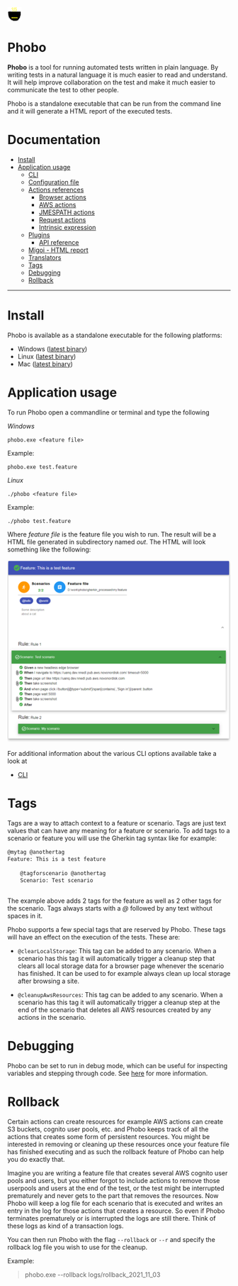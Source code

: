 ![Phobo](docs/phobo.png)
# Phobo

**Phobo** is a tool for running automated tests written in plain language. By writing tests in a natural language it is much easier to read and understand.
It will help improve collaboration on the test and make it much easier to communicate the test to other people.

Phobo is a standalone executable that can be run from the command line and it will generate a HTML report of the executed tests.

# Documentation

- [Install](#install)
- [Application usage](#application-usage)
    - [CLI](docs/cli.md)
    - [Configuration file](docs/config.md)
    - [Actions references](docs/actions.md)
        - [Browser actions](docs/browser_actions.md)
        - [AWS actions](docs/actions.md#aws-actions)
        - [JMESPATH actions](docs/jmespath_actions.md)
        - [Request actions](docs/request_actions.md)
        - [Intrinsic expression](docs/intrinsic_expression.md)
    - [Plugins](docs/plugins.md)
        - [API reference](docs/plugin_api.md)
    - [Migoi - HTML report](docs/migoi.md)
    - [Translators](docs/translators.md)
    - [Tags](#tags)
    - [Debugging](#debugging)
    - [Rollback](#rollback)

---

# Install

Phobo is available as a standalone executable for the following platforms:

- Windows ([latest binary](https://github.com/DasAng/phobo-release/releases/latest/download/phobo.exe))
- Linux ([latest binary](https://github.com/DasAng/phobo-release/releases/latest/download/phobo))
- Mac ([latest binary](https://github.com/DasAng/phobo-release/releases/latest/download/phobo-macos))

# Application usage

To run Phobo open a commandline or terminal and type the following

*Windows*

```shell
phobo.exe <feature file>
```

Example:
```shell
phobo.exe test.feature
```

*Linux*

```shell
./phobo <feature file>
```

Example:
```shell
./phobo test.feature
```


Where *feature file* is the feature file you wish to run. The result will be a HTML file generated in subdirectory named *out*. The HTML will look something like the following:

<img src="docs/migoi_overview.png" />

For additional information about the various CLI options available take a look at

- [CLI](docs/cli.md)

# Tags

Tags are a way to attach context to a feature or scenario. Tags are just text values that can have any meaning for a feature or scenario.
To add tags to a scenario or feature you will use the Gherkin tag syntax like for example:

```gherkin
@mytag @anothertag
Feature: This is a test feature
    
    @tagforscenario @anothertag
    Scenario: Test scenario
        
```

The example above adds 2 tags for the feature as well as 2 other tags for the scenario. Tags always starts with a *@* followed by any text without spaces in it.

Phobo supports a few special tags that are reserved by Phobo. These tags will have an effect on the execution of the tests. These are:

- `@clearLocalStorage`: This tag can be added to any scenario. When a scenario has this tag it will automatically trigger a cleanup step that clears all local storage data for a browser page whenever the scenario has finished. It can be used to for example always clean up local storage after browsing a site.

- `@cleanupAwsResources`: This tag can be added to any scenario. When a scenario has this tag it will automatically trigger a cleanup step at the end of the scenario that deletes all AWS resources created by any actions in the scenario.

# Debugging

Phobo can be set to run in debug mode, which can be useful for inspecting variables and stepping through code. See [here](docs/debugging.md) for more information.

# Rollback

Certain actions can create resources for example AWS actions can create S3 buckets, cognito user pools, etc. and Phobo keeps track of all the actions that creates some form of persistent resources.
You might be interested in removing or cleaning up these resources once your feature file has finished executing and as such the rollback feature of Phobo can help you do exactly that.

Imagine you are writing a feature file that creates several AWS cognito user pools and users, but you either forgot to include actions to remove those userpools and users at the end of the test, or the test might be interrupted prematurely and never gets to the part that removes the resources.
Now Phobo will keep a log file for each scenario that is executed and writes an entry in the log for those actions that creates a resource. So even if Phobo terminates prematurely or is interrupted the logs are still there. Think of these logs as kind of a transaction logs.

You can then run Phobo with the flag `--rollback` or `--r` and specify the rollback log file you wish to use for the cleanup.

Example:

> phobo.exe --rollback logs/rollback_2021_11_03